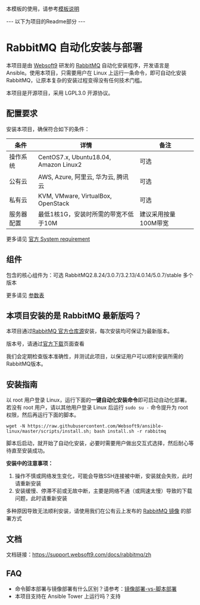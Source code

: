 
本模板的使用，请参考[模板说明](template.md)

--- 以下为项目的Readme部分 ---

# RabbitMQ 自动化安装与部署

本项目是由 [Websoft9](https://www.websoft9.com) 研发的 [RabbitMQ](https://rabbitmq.io/) 自动化安装程序，开发语言是 Ansible。使用本项目，只需要用户在 Linux 上运行一条命令，即可自动化安装 RabbitMQ，让原本复杂的安装过程变得没有任何技术门槛。  

本项目是开源项目，采用 LGPL3.0 开源协议。

## 配置要求

安装本项目，确保符合如下的条件：

| 条件       | 详情       | 备注  |
| ------------ | ------------ | ----- |
| 操作系统       | CentOS7.x, Ubuntu18.04, Amazon Linux2       |  可选  |
| 公有云| AWS, Azure, 阿里云, 华为云, 腾讯云 | 可选 |
| 私有云|  KVM, VMware, VirtualBox, OpenStack | 可选 |
| 服务器配置 | 最低1核1G，安装时所需的带宽不低于10M |  建议采用按量100M带宽 |

更多请见 [官方 System requirement](https://www.rabbitmq.com/download.html)

## 组件

包含的核心组件为：可选 RabbitMQ2.8.24/3.0.7/3.2.13/4.0.14/5.0.7/stable 多个版本

更多请见 [参数表](/docs/zh/stack-components.md)

## 本项目安装的是 RabbitMQ 最新版吗？

本项目通过[RabbitMQ 官方仓库源](https://packagecloud.io/rabbitmq/rabbitmq-server/install)安装，每次安装均可保证为最新版本。

版本号，请通过[官方下载](https://www.rabbitmq.com/download.html)页面查看  

我们会定期检查版本准确性，并测试此项目，以保证用户可以顺利安装所需的RabbitMQ版本。  

## 安装指南

以 root 用户登录 Linux，运行下面的**一键自动化安装命令**即可启动自动化部署。若没有 root 用户，请以其他用户登录 Linux 后运行 `sudo su -` 命令提升为 root 权限，然后再运行下面的脚本。

```
wget -N https://raw.githubusercontent.com/Websoft9/ansible-linux/master/scripts/install.sh; bash install.sh -r rabbitmq
```

脚本后启动，就开始了自动化安装，必要时需要用户做出交互式选择，然后耐心等待直至安装成功。

**安装中的注意事项：**  

1. 操作不慎或网络发生变化，可能会导致SSH连接被中断，安装就会失败，此时请重新安装
2. 安装缓慢、停滞不前或无故中断，主要是网络不通（或网速太慢）导致的下载问题，此时请重新安装

多种原因导致无法顺利安装，请使用我们在公有云上发布的 [RabbitMQ 镜像](https://apps.websoft9.com/rabbitmq) 的部署方式


## 文档

文档链接：https://support.websoft9.com/docs/rabbitmq/zh

## FAQ

- 命令脚本部署与镜像部署有什么区别？请参考：[镜像部署-vs-脚本部署](https://support.websoft9.com/docs/faq/zh/bz-product.html#镜像部署-vs-脚本部署)
- 本项目支持在 Ansible Tower 上运行吗？支持